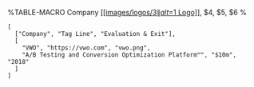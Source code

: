 %TABLE-MACRO Company
  <a href="$2">[[images/logos/$3\|alt=$1 Logo]]</a>, $4, $5\, $6
%

```table Company
[
  ["Company", "Tag Line", "Evaluation & Exit"],
  [
    "VWO", "https://vwo.com", "vwo.png",
    "A/B Testing and Conversion Optimization Platform™", "$10m", "2018"
  ]
]
```